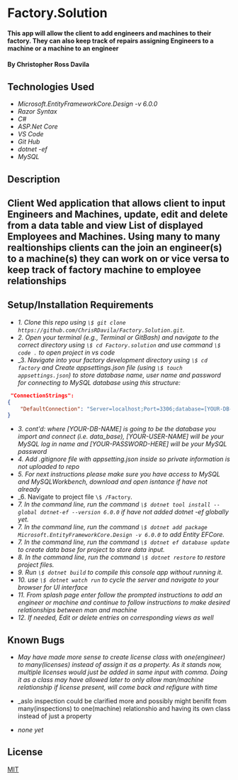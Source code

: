 # Factory.Solution

#### This app will allow the client to add engineers and machines to their factory. They can also keep track of repairs assigning Engineers to a machine or a machine to an engineer

#### By Christopher Ross Davila

## Technologies Used

* _Microsoft.EntityFrameworkCore.Design -v 6.0.0_
* _Razor Syntax_
* _C#_
* _ASP.Net Core_
* _VS Code_
* _Git Hub_
* _dotnet -ef_
* _MySQL_


## Description
## Client Wed application that allows client to input Engineers and Machines, update, edit and delete from a data table and view List of displayed Employees and Machines. Using many to many realtionships clients can the join an engineer(s) to a machine(s) they can work on or vice versa to keep track of factory machine to employee relationships

## Setup/Installation Requirements


* _1. Clone this repo using `\$ git clone https://github.com/ChrisRDavila/Factory.Solution.git`._
* _2. Open your terminal (e.g., Terminal or GitBash) and navigate to the correct directory using `\$ cd Factory.solution` and use command `\$ code .` to open project in vs code_
* _3. _Navigate into your factory development directory using `\$ cd factory` and Create appsettings.json file (using `\$ touch appsettings.json`) to store database name, user name and password for connecting to MySQL database using this structure:_
```json
 "ConnectionStrings": 
{
    "DefaultConnection": "Server=localhost;Port=3306;database=[YOUR-DB-NAME];uid=[YOUR-USER-HERE];pwd=[YOUR-PASSWORD-HERE];"
}
```
* _3. cont'd: where [YOUR-DB-NAME] is going to be the database you import and connect (i.e. data_base), [YOUR-USER-NAME] will be your MySQL log in name and [YOUR-PASSWORD-HERE] will be your MySQL password_
* _4. Add .gitignore file with appsetting.json inside so private information is not uploaded to repo_
* _5. For next instructions please make sure you have access to MySQL and MySQLWorkbench, download and open isntance if have not already_
* _6. Navigate to project file `\$ /Factory`.
* _7. In the command line, run the command `\$ dotnet tool install --global dotnet-ef --version 6.0.0` if have not added dotnet -ef globally yet._
* _7. In the command line, run the command `\$ dotnet add package Microsoft.EntityFrameworkCore.Design -v 6.0.0` to add Entity EFCore._
* _7. In the command line, run the command `\$ dotnet ef database update` to create data base for project to store data input._
* _8. In the command line, run the command `\$ dotnet restore` to restore project files._
* _9. Run `\$ dotnet build` to compile this console app without running it._
* _10. use `\$ dotnet watch run` to cycle the server and navigate to your browser for UI interface_
* _11. From splash page enter follow the prompted instructions to add an engineer or machine and continue to follow instructions to make desired relationships between man and machine_
* _12. If needed, Edit or delete entries on corresponding views as well_


## Known Bugs

* _May have made more sense to create license class with one(engineer) to many(licenses) instead of assign it as a property.  As it stands now, multiple licenses would just be added in same input with comma.  Doing it as a class may have allowed later to only allow man/machine relationship if license present, will come back and refigure with time_
* _aslo inspection could be clarified more and possibly might benifit from many(inspections) to one(machine) relationshio and having its own class instead of just a property

* _none yet_
## License
[MIT](https://github.com/ChrisRDavila/Factory.Solution/blob/main/License.txt)